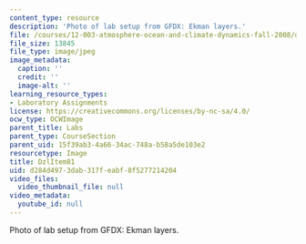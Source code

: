 ```yaml
---
content_type: resource
description: 'Photo of lab setup from GFDX: Ekman layers.'
file: /courses/12-003-atmosphere-ocean-and-climate-dynamics-fall-2008/d284d4973dab317feabf8f5277214204_DzlItem81.jpg
file_size: 13845
file_type: image/jpeg
image_metadata:
  caption: ''
  credit: ''
  image-alt: ''
learning_resource_types:
- Laboratory Assignments
license: https://creativecommons.org/licenses/by-nc-sa/4.0/
ocw_type: OCWImage
parent_title: Labs
parent_type: CourseSection
parent_uid: 15f39ab3-4a66-34ac-748a-b58a5de103e2
resourcetype: Image
title: DzlItem81
uid: d284d497-3dab-317f-eabf-8f5277214204
video_files:
  video_thumbnail_file: null
video_metadata:
  youtube_id: null
---
```

Photo of lab setup from GFDX: Ekman layers.